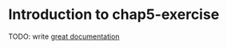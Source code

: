# Introduction to chap5-exercise

TODO: write [great documentation](http://jacobian.org/writing/what-to-write/)
